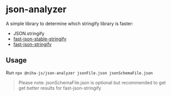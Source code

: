 # json-analyzer

A simple library to determine which stringify library is faster:

- JSON.stringify
- [fast-json-stable-stringify](https://www.npmjs.com/package/fast-json-stable-stringify)
- [fast-json-stringify](https://www.npmjs.com/package/fast-json-stringify)
## Usage

Run `npx @niha-js/json-analyzer jsonFile.json jsonSchemaFile.json`

> Please note: jsonSchemaFile.json is optional but recommended to get get better results for fast-json-stringify
